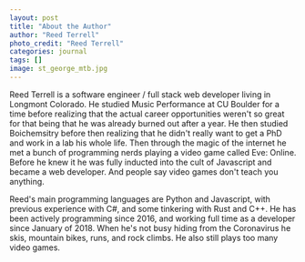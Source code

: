 ```yaml
---
layout: post
title: "About the Author"
author: "Reed Terrell"
photo_credit: "Reed Terrell"
categories: journal
tags: []
image: st_george_mtb.jpg
---
```


Reed Terrell is a software engineer / full stack web developer living in Longmont Colorado. He studied Music Performance at CU Boulder for a time before realizing
that the actual career opportunities weren't so great for that being that he was already burned out after a year. He then studied Boichemsitry before
then realizing that he didn't really want to get a PhD and work in a lab his whole life. Then through the magic of the internet he met a bunch of programming
nerds playing a video game called Eve: Online. Before he knew it he was fully inducted into the cult of Javascript and became a web developer. And people say
video games don't teach you anything.

Reed's main programming languages are Python and Javascript, with previous experience with C#, and some tinkering with Rust and C++. He has been actively programming
since 2016, and working full time as a developer since January of 2018. When he's not busy hiding from the Coronavirus he skis, mountain bikes, runs, and rock climbs.
He also still plays too many video games.
